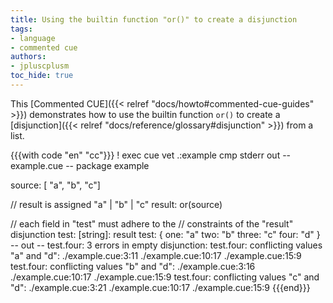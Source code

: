 ```yaml
---
title: Using the builtin function "or()" to create a disjunction
tags:
- language
- commented cue
authors:
- jpluscplusm
toc_hide: true
---
```


This [Commented CUE]({{< relref "docs/howto#commented-cue-guides" >}})
demonstrates how to use the builtin function `or()` to create a
[disjunction]({{< relref "docs/reference/glossary#disjunction" >}}) from a
list.

{{{with code "en" "cc"}}}
! exec cue vet .:example
cmp stderr out
-- example.cue --
package example

source: [ "a", "b", "c"]

// result is assigned "a" | "b" | "c"
result: or(source)

// each field in "test" must adhere to the
// constraints of the "result" disjunction
test: [string]: result
test: {
	one:   "a"
	two:   "b"
	three: "c"
	four:  "d"
}
-- out --
test.four: 3 errors in empty disjunction:
test.four: conflicting values "a" and "d":
    ./example.cue:3:11
    ./example.cue:10:17
    ./example.cue:15:9
test.four: conflicting values "b" and "d":
    ./example.cue:3:16
    ./example.cue:10:17
    ./example.cue:15:9
test.four: conflicting values "c" and "d":
    ./example.cue:3:21
    ./example.cue:10:17
    ./example.cue:15:9
{{{end}}}
